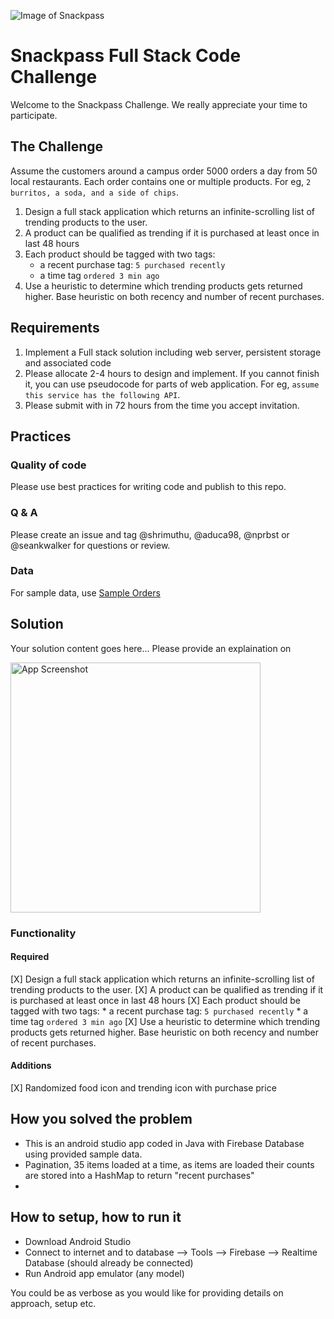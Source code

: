 ![Image of Snackpass](https://www.snackpass.co/static/media/logo_round_2.d74f1dd2.png)

# Snackpass Full Stack Code Challenge
Welcome to the Snackpass Challenge. We really appreciate your time to participate. 

## The Challenge

Assume the customers around a campus order 5000 orders a day from 50 local restaurants. Each order contains one or multiple products. For eg, `2 burritos, a soda, and a side of chips`.

1. Design a full stack application which returns an infinite-scrolling list of trending products to the user.
2. A product can be qualified as trending if it is purchased at least once in last 48 hours
3. Each product should be tagged with two tags:
    * a recent purchase tag: `5 purchased recently`
    * a time tag `ordered 3 min ago`
4. Use a heuristic to determine which trending products gets returned higher. Base heuristic on both recency and number of recent purchases.

## Requirements
1. Implement a Full stack solution including web server, persistent storage and associated code
2. Please allocate 2-4 hours to design and implement. If you cannot finish it, you can use pseudocode for parts of web application. For eg, `assume this service has the following API`.
3. Please submit with in 72 hours from the time you accept invitation. 

## Practices
### Quality of code 
 Please use best practices for writing code and publish to this repo. 
### Q & A
 Please create an issue and tag @shrimuthu, @aduca98, @nprbst or @seankwalker for questions or review.
### Data
For sample data, use [Sample Orders](https://docs.google.com/spreadsheets/d/1xfAjSlBflehOYj4O7I2YkfcBB1b9VgSHg9X-SmRWmsE/edit#gid=280279953)
 
## Solution
Your solution content goes here... Please provide an explaination on 

<img src='https://imgur.com/XvRD4Sd.gif' title='App Screenshot' width='400px' />

### Functionality 

#### Required
[X] Design a full stack application which returns an infinite-scrolling list of trending products to the user.
[X] A product can be qualified as trending if it is purchased at least once in last 48 hours
[X] Each product should be tagged with two tags:
    * a recent purchase tag: `5 purchased recently`
    * a time tag `ordered 3 min ago`
[X] Use a heuristic to determine which trending products gets returned higher. Base heuristic on both recency and number of recent purchases.

#### Additions
[X] Randomized food icon and trending icon with purchase price 

## How you solved the problem
   - This is an android studio app coded in Java with Firebase Database using provided sample data. 
   - Pagination, 35 items loaded at a time, as items are loaded their counts are stored into a HashMap to return "recent purchases"
   - 
   

## How to setup, how to run it
   - Download Android Studio
   - Connect to internet and to database --> Tools --> Firebase --> Realtime Database (should already be connected)
   - Run Android app emulator (any model) 
   

You could be as verbose as you would like for providing details on approach, setup etc.

